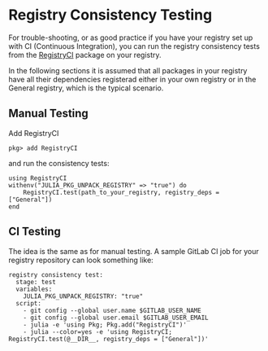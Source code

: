 # Registry Consistency Testing

For trouble-shooting, or as good practice if you have your registry
set up with CI (Continuous Integration), you can run the registry
consistency tests from the
[RegistryCI](https://github.com/JuliaRegistries/RegistryCI.jl)
package on your registry.

In the following sections it is assumed that all packages in your
registry have all their dependencies registerad either in your own
registry or in the General registry, which is the typical scenario.

## Manual Testing

Add RegistryCI
```
pkg> add RegistryCI
```
and run the consistency tests:
```
using RegistryCI
withenv("JULIA_PKG_UNPACK_REGISTRY" => "true") do
    RegistryCI.test(path_to_your_registry, registry_deps = ["General"])
end
```

## CI Testing

The idea is the same as for manual testing. A sample GitLab CI job for
your registry repository can look something like:
```
registry consistency test:
  stage: test
  variables:
    JULIA_PKG_UNPACK_REGISTRY: "true"
  script:
    - git config --global user.name $GITLAB_USER_NAME
    - git config --global user.email $GITLAB_USER_EMAIL
    - julia -e 'using Pkg; Pkg.add("RegistryCI")'
    - julia --color=yes -e 'using RegistryCI; RegistryCI.test(@__DIR__, registry_deps = ["General"])'
```
